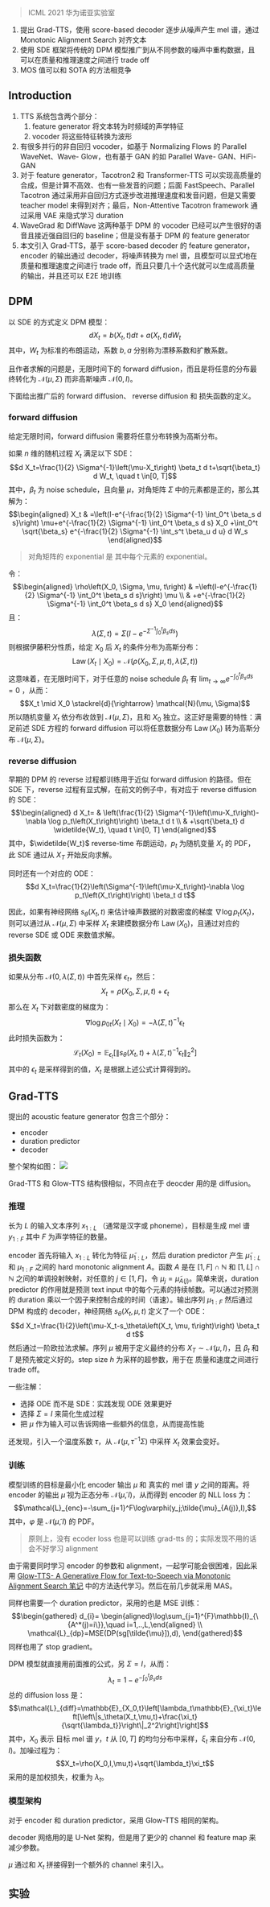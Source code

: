 > ICML 2021 华为诺亚实验室

1. 提出 Grad-TTS，使用 score-based decoder 逐步从噪声产生 mel 谱，通过 Monotonic Alignment Search 对齐文本
2. 使用 SDE 框架将传统的 DPM 模型推广到从不同参数的噪声中重构数据，且可以在质量和推理速度之间进行 trade off
3. MOS 值可以和 SOTA 的方法相竞争

## Introduction

1. TTS 系统包含两个部分：
	1. feature generator 将文本转为时频域的声学特征
	2. vocoder 将这些特征转换为波形
2. 有很多并行的非自回归 vocoder，如基于 Normalizing Flows 的 Parallel WaveNet、Wave- Glow，也有基于 GAN 的如 Parallel Wave- GAN、HiFi-GAN
3. 对于 feature generator，Tacotron2 和 Transformer-TTS 可以实现高质量的合成，但是计算不高效、也有一些发音的问题；后面 FastSpeech、Parallel Tacotron 通过采用非自回归方式逐步改进推理速度和发音问题，但是又需要 teacher model 来得到对齐；最后，Non-Attentive Tacotron framework 通过采用 VAE 来隐式学习 duration
4. WaveGrad 和 DiffWave 这两种基于 DPM 的 vocoder 已经可以产生很好的语音且接近强自回归的 baseline；但是没有基于 DPM 的 feature generator
5. 本文引入 Grad-TTS，基于 score-based decoder 的 feature generator，encoder 的输出通过 decoder，将噪声转换为 mel 谱，且模型可以显式地在 质量和推理速度之间进行 trade off，而且只要几十个迭代就可以生成高质量的输出，并且还可以 E2E 地训练

## DPM 

以 SDE 的方式定义 DPM 模型：
$$d X_t=b\left(X_t, t\right) d t+a\left(X_t, t\right) d W_t$$
其中，$W_t$ 为标准的布朗运动，系数 $b,a$ 分别称为漂移系数和扩散系数。

且作者求解的问题是，无限时间下的 forward diffusion，而且是将任意的分布最终转化为 $\mathcal{N}(\mu, \Sigma)$ 而非高斯噪声 $\mathcal{N}(0, I)$。

下面给出推广后的 forward diffusion、 reverse diffusion 和 损失函数的定义。

### forward diffusion

给定无限时间，forward diffusion 需要将任意分布转换为高斯分布。

如果 $n$ 维的随机过程 $X_t$ 满足以下 SDE：
$$d X_t=\frac{1}{2} \Sigma^{-1}\left(\mu-X_t\right) \beta_t d t+\sqrt{\beta_t} d W_t, \quad t \in[0, T]$$
其中，$\beta_t$ 为 noise schedule，且向量 $\mu$，对角矩阵 $\Sigma$ 中的元素都是正的，那么其解为：
$$\begin{aligned}
X_t & =\left(I-e^{-\frac{1}{2} \Sigma^{-1} \int_0^t \beta_s d s}\right) \mu+e^{-\frac{1}{2} \Sigma^{-1} \int_0^t \beta_s d s} X_0 +\int_0^t \sqrt{\beta_s} e^{-\frac{1}{2} \Sigma^{-1} \int_s^t \beta_u d u} d W_s
\end{aligned}$$
> 对角矩阵的 exponential 是 其中每个元素的 exponential。

令：
$$\begin{aligned}
\rho\left(X_0, \Sigma, \mu, t\right) & =\left(I-e^{-\frac{1}{2} \Sigma^{-1} \int_0^t \beta_s d s}\right) \mu \\
& +e^{-\frac{1}{2} \Sigma^{-1} \int_0^t \beta_s d s} X_0
\end{aligned}$$
且：
$$\lambda(\Sigma, t)=\Sigma\left(I-e^{-\Sigma^{-1} \int_0^t \beta_s d s}\right)$$
则根据伊藤积分性质，给定 $X_0$ 后 $X_t$ 的条件分布为高斯分布：
$$\operatorname{Law}\left(X_t \mid X_0\right)=\mathcal{N}\left(\rho\left(X_0, \Sigma, \mu, t\right), \lambda(\Sigma, t)\right)$$
这意味着，在无限时间下，对于任意的 noise schedule $\beta_t$ 有 $\lim _{t \rightarrow \infty} e^{-\int_0^t \beta_s d s}=0$ ，从而：
$$X_t \mid X_0 \stackrel{d}{\rightarrow} \mathcal{N}(\mu, \Sigma)$$
所以随机变量 $X_t$ 依分布收敛到 $\mathcal{N}(\mu, \Sigma)$，且和 $X_0$ 独立。这正好是需要的特性：满足前述 SDE 方程的 forward diffusion 可以将任意数据分布 $\operatorname{Law}(X_0)$ 转为高斯分布 $\mathcal{N}(\mu, \Sigma)$。

### reverse diffusion

早期的 DPM 的 reverse 过程都训练用于近似 forward diffusion 的路径。但在 SDE 下，reverse 过程有显式解，在前文的例子中，有对应于 reverse diffusion 的 SDE：
$$\begin{aligned}
d X_t= & \left(\frac{1}{2} \Sigma^{-1}\left(\mu-X_t\right)-\nabla \log p_t\left(X_t\right)\right) \beta_t d t \\
& +\sqrt{\beta_t} d \widetilde{W_t}, \quad t \in[0, T]
\end{aligned}$$
其中，$\widetilde{W_t}$ reverse-time 布朗运动，$p_t$ 为随机变量 $X_t$ 的 PDF，此 SDE 通过从 $X_T$ 开始反向求解。

同时还有一个对应的 ODE：
$$d X_t=\frac{1}{2}\left(\Sigma^{-1}\left(\mu-X_t\right)-\nabla \log p_t\left(X_t\right)\right) \beta_t d t$$

因此，如果有神经网络 $s_\theta\left(X_t, t\right)$ 来估计噪声数据的对数密度的梯度 $\nabla \log p_t\left(X_t\right)$，则可以通过从 $\mathcal{N}(\mu, \Sigma)$ 中采样 $X_t$ 来建模数据分布 $\operatorname{Law}(X_0)$，且通过对应的 reverse SDE 或 ODE 来数值求解。

### 损失函数

如果从分布 $\mathcal{N}(0, \lambda(\Sigma, t))$ 中首先采样 $\epsilon_t$，然后：
$$X_t=\rho\left(X_0, \Sigma, \mu, t\right)+\epsilon_t$$
那么在 $X_t$ 下对数密度的梯度为：
$$\nabla \log p_{0 t}\left(X_t \mid X_0\right)=-\lambda(\Sigma, t)^{-1} \epsilon_t$$
此时损失函数为：
$$\mathcal{L}_t\left(X_0\right)=\mathbb{E}_{\epsilon_t}\left[\left\|s_\theta\left(X_t, t\right)+\lambda(\Sigma, t)^{-1} \epsilon_t\right\|_2^2\right]$$
其中的 $\epsilon_t$ 是采样得到的值，$X_t$ 是根据上述公式计算得到的。

## Grad-TTS

提出的 acoustic feature generator  包含三个部分：
+ encoder
+ duration predictor
+ decoder

整个架构如图：
![](image/Pasted%20image%2020230825151440.png)

Grad-TTS 和 Glow-TTS 结构很相似，不同点在于 deocder 用的是 diffusion。

### 推理

长为 $L$ 的输入文本序列 $x_{1:L}$ （通常是汉字或 phoneme），目标是生成 mel 谱 $y_{1:F}$ 其中 $F$ 为声学特征的数量。

encoder 首先将输入 $x_{1:L}$ 转化为特征 $\tilde{\mu}_{1:L}$，然后 duration predictor 产生 $\tilde{\mu}_{1:L}$ 和 $\mu_{1:F}$ 之间的 hard monotonic alignment $A$。函数 $A$ 是在 $[1, F] \cap \mathbb{N}$ 和 $[1, L] \cap \mathbb{N}$ 之间的单调投射映射，对任意的 $j\in[1,F]$，令 $\mu_j=\tilde{\mu}_{A(j)}$。简单来说，duration predictor 的作用就是预测 text input 中的每个元素的持续帧数。可以通过对预测的 duration 乘以一个因子来控制合成的时间（语速）。输出序列 $\mu_{1:F}$ 然后通过 DPM 构成的 decoder，神经网络 $s_\theta\left(X_t, \mu, t\right)$ 定义了一个 ODE：
$$d X_t=\frac{1}{2}\left(\mu-X_t-s_\theta\left(X_t, \mu, t\right)\right) \beta_t d t$$
然后通过一阶欧拉法求解。序列 $\mu$ 被用于定义最终的分布 $X_T \sim \mathcal{N}(\mu, I)$，且 $\beta_t$ 和 $T$ 是预先被定义好的。step size $h$ 为采样的超参数，用于在 质量和速度之间进行 trade off。

一些注解：
+ 选择 ODE 而不是 SDE：实践发现 ODE 效果更好
+ 选择 $\Sigma=I$ 来简化生成过程
+ 把 $\mu$ 作为输入可以告诉网络一些额外的信息，从而提高性能

还发现，引入一个温度系数 $\tau$，从 $\mathcal{N}(\mu, \tau^{-1}\Sigma)$ 中采样 $X_t$ 效果会变好。

### 训练

模型训练的目标是最小化 encoder 输出 $\mu$ 和 真实的 mel 谱 $y$ 之间的距离。将 encoder 的输出 $\tilde{\mu}$ 视为正态分布 $\mathcal{N}(\tilde{\mu},I)$，从而得到 encoder 的 NLL loss 为：
$$\mathcal{L}_{enc}=-\sum_{j=1}^F\log\varphi(y_j;\tilde{\mu}_{A(j)},I),$$
其中，$\varphi$ 是 $\mathcal{N}(\tilde{\mu},I)$ 的 PDF。
> 原则上，没有 ecoder loss 也是可以训练 grad-tts 的；实际发现不用的话会不好学习 alignment

由于需要同时学习 encoder 的参数和 alignment，一起学可能会很困难，因此采用 [Glow-TTS- A Generative Flow for Text-to-Speech via Monotonic Alignment Search 笔记](Glow-TTS-%20A%20Generative%20Flow%20for%20Text-to-Speech%20via%20Monotonic%20Alignment%20Search%20笔记.md) 中的方法迭代学习。然后在前几步就采用 MAS。

同样也需要一个 duration predictor，采用的也是 MSE 训练：
$$\begin{gathered}
d_{i}= \begin{aligned}\log\sum_{j=1}^{F}\mathbb{I}_{\{A^*(j)=i\}},\quad i=1,..,L,\end{aligned} \\
\mathcal{L}_{dp}=MSE(DP(sg[\tilde{\mu}]),d), 
\end{gathered}$$
同样也用了 stop gradient。

DPM 模型就直接用前面推的公式，另 $\Sigma=I$，从而：
$$\lambda_t=1-e^{-\int_0^t\beta_sds}$$
总的 diffusion  loss 是：
$$\mathcal{L}_{diff}=\mathbb{E}_{X_0,t}\left[\lambda_t\mathbb{E}_{\xi_t}\left[\left\|s_\theta(X_t,\mu,t)+\frac{\xi_t}{\sqrt{\lambda_t}}\right\|_2^2\right]\right]$$
其中，$X_0$ 表示 目标 mel 谱 $y$，$t$ 从 $[0,T]$ 的均匀分布中采样，$\xi_t$ 来自分布 $\mathcal{N}(0,I)$。加噪过程为：
$$X_t=\rho(X_0,I,\mu,t)+\sqrt{\lambda_t}\xi_t$$
采用的是加权损失，权重为 $\lambda_t$。

### 模型架构

对于 encoder 和 duration predictor，采用 Glow-TTS 相同的架构。

decoder 网络用的是 U-Net 架构，但是用了更少的 channel 和 feature map 来减少参数。

$\mu$ 通过和 $X_t$ 拼接得到一个额外的 channel 来引入。

## 实验
